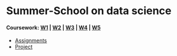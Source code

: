 # Summer-School on data science 
#### Coursework: [W1](https://github.com/Mahendra687/w1) | [W2](https://github.com/Mahendra687/W2) | [W3](https://github.com/Mahendra687/W3) | [W4](https://github.com/Mahendra687/W4) | [W5](https://github.com/Mahendra687/W5)
* [Assignments]()
* [Project]()
